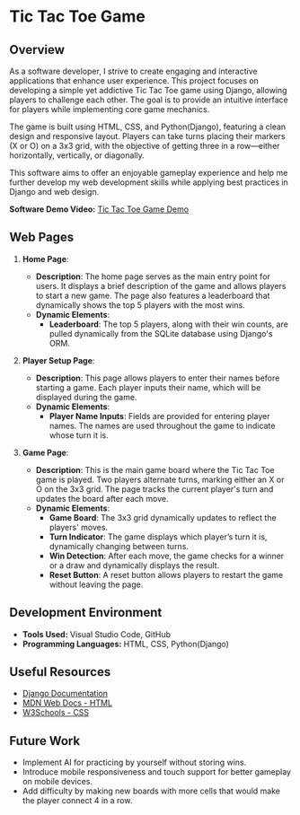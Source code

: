 # Tic Tac Toe Game

## Overview

As a software developer, I strive to create engaging and interactive applications that enhance user experience. This project focuses on developing a simple yet addictive Tic Tac Toe game using Django, allowing players to challenge each other. The goal is to provide an intuitive interface for players while implementing core game mechanics.

The game is built using HTML, CSS, and Python(Django), featuring a clean design and responsive layout. Players can take turns placing their markers (X or O) on a 3x3 grid, with the objective of getting three in a row—either horizontally, vertically, or diagonally.

This software aims to offer an enjoyable gameplay experience and help me further develop my web development skills while applying best practices in Django and web design.

**Software Demo Video:** [Tic Tac Toe Game Demo](https://youtu.be/YOUR_DEMO_LINK)

## Web Pages

1. **Home Page**:
   - **Description**: The home page serves as the main entry point for users. It displays a brief description of the game and allows players to start a new game. The page also features a leaderboard that dynamically shows the top 5 players with the most wins.
   - **Dynamic Elements**:
     - **Leaderboard**: The top 5 players, along with their win counts, are pulled dynamically from the SQLite database using Django's ORM.

2. **Player Setup Page**:
   - **Description**: This page allows players to enter their names before starting a game. Each player inputs their name, which will be displayed during the game.
   - **Dynamic Elements**:
     - **Player Name Inputs**: Fields are provided for entering player names. The names are used throughout the game to indicate whose turn it is.

3. **Game Page**:
   - **Description**: This is the main game board where the Tic Tac Toe game is played. Two players alternate turns, marking either an X or O on the 3x3 grid. The page tracks the current player's turn and updates the board after each move.
   - **Dynamic Elements**:
     - **Game Board**: The 3x3 grid dynamically updates to reflect the players' moves.
     - **Turn Indicator**: The game displays which player’s turn it is, dynamically changing between turns.
     - **Win Detection**: After each move, the game checks for a winner or a draw and dynamically displays the result.
     - **Reset Button**: A reset button allows players to restart the game without leaving the page.

## Development Environment

- **Tools Used:** Visual Studio Code, GitHub
- **Programming Languages:** HTML, CSS, Python(Django)

## Useful Resources

* [Django Documentation](https://docs.djangoproject.com/en/stable/)
* [MDN Web Docs - HTML](https://developer.mozilla.org/en-US/docs/Web/HTML)
* [W3Schools - CSS](https://www.w3schools.com/css/)

## Future Work

* Implement AI for practicing by yourself without storing wins.
* Introduce mobile responsiveness and touch support for better gameplay on mobile devices.
* Add difficulty by making new boards with more cells that would make the player connect 4 in a row.
